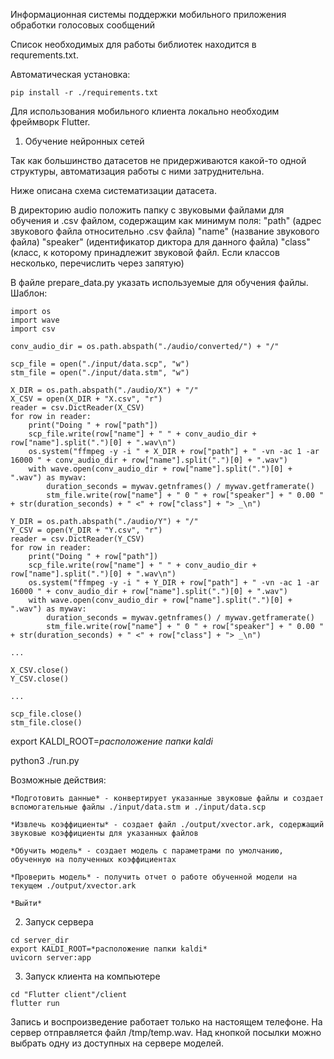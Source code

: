 Информационная системы поддержки мобильного приложения обработки голосовых сообщений

Список необходимых для работы библиотек находится в requrements.txt.

Автоматическая установка:

```
pip install -r ./requirements.txt
```

Для использования мобильного клиента локально необходим фреймворк Flutter.

1. Обучение нейронных сетей

Так как большинство датасетов не придерживаются какой-то одной структуры, автоматизация работы с ними затруднительна.

Ниже описана схема систематизации датасета.

В директорию audio положить папку с звуковыми файлами для обучения и .csv файлом, содержащим как минимум поля:
    "path" (адрес звукового файла относительно .csv файла)
    "name" (название звукового файла)
    "speaker" (идентификатор диктора для данного файла)
    "class" (класс, к которому принадлежит звуковой файл. Если классов несколько, перечислить через запятую)

В файле prepare_data.py указать используемые для обучения файлы. Шаблон:

```
import os
import wave
import csv

conv_audio_dir = os.path.abspath("./audio/converted/") + "/"

scp_file = open("./input/data.scp", "w")
stm_file = open("./input/data.stm", "w")

X_DIR = os.path.abspath("./audio/X") + "/"
X_CSV = open(X_DIR + "X.csv", "r")
reader = csv.DictReader(X_CSV)
for row in reader:
    print("Doing " + row["path"])
    scp_file.write(row["name"] + " " + conv_audio_dir + row["name"].split(".")[0] + ".wav\n")
    os.system("ffmpeg -y -i " + X_DIR + row["path"] + " -vn -ac 1 -ar 16000 " + conv_audio_dir + row["name"].split(".")[0] + ".wav")
    with wave.open(conv_audio_dir + row["name"].split(".")[0] + ".wav") as mywav:
        duration_seconds = mywav.getnframes() / mywav.getframerate()
        stm_file.write(row["name"] + " 0 " + row["speaker"] + " 0.00 " + str(duration_seconds) + " <" + row["class"] + "> _\n")

Y_DIR = os.path.abspath("./audio/Y") + "/"
Y_CSV = open(Y_DIR + "Y.csv", "r")
reader = csv.DictReader(Y_CSV)
for row in reader:
    print("Doing " + row["path"])
    scp_file.write(row["name"] + " " + conv_audio_dir + row["name"].split(".")[0] + ".wav\n")
    os.system("ffmpeg -y -i " + Y_DIR + row["path"] + " -vn -ac 1 -ar 16000 " + conv_audio_dir + row["name"].split(".")[0] + ".wav")
    with wave.open(conv_audio_dir + row["name"].split(".")[0] + ".wav") as mywav:
        duration_seconds = mywav.getnframes() / mywav.getframerate()
        stm_file.write(row["name"] + " 0 " + row["speaker"] + " 0.00 " + str(duration_seconds) + " <" + row["class"] + "> _\n")

...

X_CSV.close()
Y_CSV.close()

...

scp_file.close()
stm_file.close()
```

export KALDI_ROOT=*расположение папки kaldi*

python3 ./run.py

Возможные действия:

    *Подготовить данные* - конвертирует указанные звуковые файлы и создает вспомогательные файлы ./input/data.stm и ./input/data.scp 

    *Извлечь коэффициенты* - создает файл ./output/xvector.ark, содержащий звуковые коэффициенты для указанных файлов

    *Обучить модель* - создает модель с параметрами по умолчанию, обученную на полученных коэффициентах

    *Проверить модель* - получить отчет о работе обученной модели на текущем ./output/xvector.ark

    *Выйти*

2. Запуск сервера

```
cd server_dir
export KALDI_ROOT=*расположение папки kaldi*
uvicorn server:app
```

3. Запуск клиента на компьютере

```
cd "Flutter client"/client
flutter run
```

Запись и воспроизведение работает только на настоящем телефоне. 
На сервер отправляется файл /tmp/temp.wav. Над кнопкой посылки можно выбрать одну из доступных на сервере моделей.
